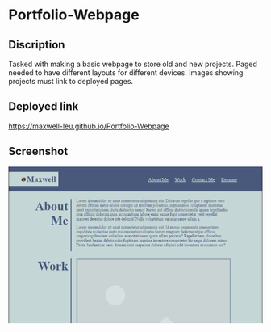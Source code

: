 # Portfolio-Webpage

## Discription

Tasked with making a basic webpage to store old and new projects. Paged needed to have different layouts for different devices. Images showing projects must link to deployed pages.

## Deployed link

https://maxwell-leu.github.io/Portfolio-Webpage

## Screenshot
![Alt text](images/Webpage.png)